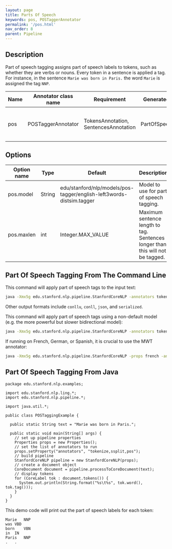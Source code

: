 ```yaml
---
layout: page
title: Parts Of Speech
keywords: pos, POSTaggerAnnotator 
permalink: '/pos.html'
nav_order: 8
parent: Pipeline
---
```


## Description

Part of speech tagging assigns part of speech labels to tokens, such as whether they are verbs or nouns. Every token in a sentence is applied
a tag. For instance, in the sentence `Marie was born in Paris.` the word `Marie` is assigned the tag `NNP`. 

| Name | Annotator class name | Requirement | Generated Annotation | Description |
| --- | --- | --- | --- | --- |
| pos | POSTaggerAnnotator | TokensAnnotation, SentencesAnnotation | PartOfSpeechAnnotation | Applies part of speech tags to tokens. |

## Options

| Option name | Type | Default | Description |
| --- | --- | --- | --- |
| pos.model | String | edu/stanford/nlp/models/pos-tagger/english-left3words-distsim.tagger | Model to use for part of speech tagging. |
| pos.maxlen | int | Integer.MAX_VALUE | Maximum sentence length to tag. Sentences longer than this will not be tagged. |


## Part Of Speech Tagging From The Command Line

This command will apply part of speech tags to the input text:

```bash
java -Xmx5g edu.stanford.nlp.pipeline.StanfordCoreNLP -annotators tokenize,ssplit,pos -file input.txt
```

Other output formats include `conllu`, `conll`, `json`, and `serialized`.

This command will apply part of speech tags using a non-default model (e.g. the more powerful but slower bidirectional model):

```bash
java -Xmx5g edu.stanford.nlp.pipeline.StanfordCoreNLP -annotators tokenize,ssplit,pos -pos.model edu/stanford/nlp/models/pos-tagger/english-bidirectional-distsim.tagger -file input.txt
```

If running on French, German, or Spanish, it is crucial to use the MWT annotator:

```bash
java -Xmx5g edu.stanford.nlp.pipeline.StanfordCoreNLP -props french -annotators tokenize,ssplit,mwt,pos -file input.txt
```

## Part Of Speech Tagging From Java

```
package edu.stanford.nlp.examples;

import edu.stanford.nlp.ling.*;
import edu.stanford.nlp.pipeline.*;

import java.util.*;

public class POSTaggingExample {

  public static String text = "Marie was born in Paris.";

  public static void main(String[] args) {
    // set up pipeline properties
    Properties props = new Properties();
    // set the list of annotators to run
    props.setProperty("annotators", "tokenize,ssplit,pos");
    // build pipeline
    StanfordCoreNLP pipeline = new StanfordCoreNLP(props);
    // create a document object
    CoreDocument document = pipeline.processToCoreDocument(text);
    // display tokens
    for (CoreLabel tok : document.tokens()) {
      System.out.println(String.format("%s\t%s", tok.word(), tok.tag()));
    }
  }
}
```

This demo code will print out the part of speech labels for each token:

```
Marie	NNP
was	VBD
born	VBN
in	IN
Paris	NNP
.	.
```
